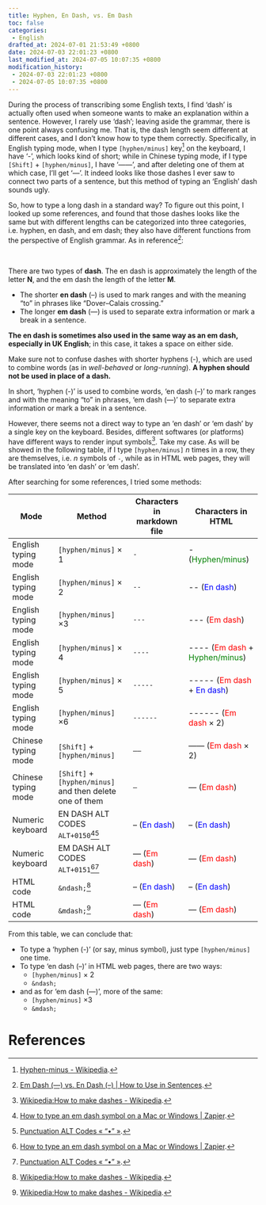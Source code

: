 ```yaml
---
title: Hyphen, En Dash, vs. Em Dash
toc: false
categories:
 - English
drafted_at: 2024-07-01 21:53:49 +0800
date: 2024-07-03 22:01:23 +0800
last_modified_at: 2024-07-05 10:07:35 +0800
modification_history:
 - 2024-07-03 22:01:23 +0800
 - 2024-07-05 10:07:35 +0800
---
```


During the process of transcribing some English texts, I find ‘dash’ is actually often used when someone wants to make an explanation within a sentence. However, I rarely use ‘dash’; leaving aside the grammar, there is one point always confusing me. That is, the dash length seem different at different cases, and I don’t know how to type them correctly. Specifically, in English typing mode, when I type `[hyphen/minus]` key[^4] on the keyboard, I have ‘-’, which looks kind of short; while in Chinese typing mode, if I type `[Shift]` + `[hyphen/minus]`, I have ‘——’, and after deleting one of them at which case, I’ll get ‘—’. It indeed looks like those dashes I ever saw to connect two parts of a sentence, but this method of typing an ‘English’ dash sounds ugly.

So, how to type a long dash in a standard way? To figure out this point, I looked up some references, and found that those dashes looks like the same but with different lengths can be categorized into three categories, i.e. hyphen, en dash, and em dash; they also have different functions from the perspective of English grammar. As in reference[^6]:

<br>

<div class="quote--left" markdown="1">

There are two types of **dash**. The en dash is approximately the length of the letter **N**, and the em dash the length of the letter **M**.

- The shorter **en dash** (–) is used to mark ranges and with the meaning “to” in phrases like “Dover–Calais crossing.”
- The longer **em dash** (—) is used to separate extra information or mark a break in a sentence.

**The en dash is sometimes also used in the same way as an em dash, especially in UK English**; in this case, it takes a space on either side.

Make sure not to confuse dashes with shorter hyphens (-), which are used to combine words (as in *well-behaved* or *long-running*). **A hyphen should not be used in place of a dash.**

</div>

In short, ‘hyphen (-)’ is used to combine words, ‘en dash (–)’ to mark ranges and with the meaning “to” in phrases, ‘em dash (—)’ to separate extra information or mark a break in a sentence.

However, there seems not a direct way to type an ‘en dash’ or ‘em dash’ by a single key on the keyboard. Besides, different softwares (or platforms) have different ways to render input symbols[^5]. Take my case. As will be showed in the following table, if I type `[hyphen/minus]` $n$ times in a row, they are themselves, i.e. $n$ symbols of `-`, while as in HTML web pages, they will be translated into ‘en dash’ or ‘em dash’. 

After searching for some references, I tried some methods:

| Mode                | Method                                                   | Characters in markdown file                 | Characters in HTML                                           |
| ------------------- | -------------------------------------------------------- | ------------------------------------------- | ------------------------------------------------------------ |
| English typing mode | `[hyphen/minus]` $\times$ 1                              | `-`                                         | - (<font color="green">Hyphen/minus</font>)                  |
| English typing mode | `[hyphen/minus]` $\times$ 2                              | `--`                                        | -- (<font color="blue">En dash</font>)                       |
| English typing mode | `[hyphen/minus]` $\times$3                               | `---`                                       | --- (<font color="red">Em dash</font>)                       |
| English typing mode | `[hyphen/minus]` $\times$ 4                              | `----`                                      | ---- (<font color="red">Em dash</font> + <font color="green">Hyphen/minus</font>) |
| English typing mode | `[hyphen/minus]` $\times$ 5                              | `-----`                                     | ----- (<font color="red">Em dash</font> + <font color="blue">En dash</font>) |
| English typing mode | `[hyphen/minus]` $\times$6                               | `------`                                    | ------ (<font color="red">Em dash</font> $\times$ 2)         |
| Chinese typing mode | `[Shift]` + `[hyphen/minus]`                             | `——`                                        | —— (<font color="red">Em dash</font> $\times$ 2)             |
| Chinese typing mode | `[Shift]` + `[hyphen/minus]` and then delete one of them | `—`                                         | — (<font color="red">Em dash</font>)                         |
| Numeric keyboard    | EN DASH ALT CODES `ALT+0150`[^2][^3]                     | – (<font color="blue">En dash</font>)       | – (<font color="blue">En dash</font>)                        |
| Numeric keyboard    | EM DASH ALT CODES `ALT+0151`[^2][^3]                     | — (<font color="red">Em dash</font>)        | — (<font color="red">Em dash</font>)                         |
| HTML code           | `&ndash;`[^5]                                            | &ndash; (<font color="blue">En dash</font>) | &ndash; (<font color="blue">En dash</font>)                  |
| HTML code           | `&mdash;`[^5]                                            | &mdash; (<font color="red">Em dash</font>)  | &mdash; (<font color="red">Em dash</font>)                   |

From this table, we can conclude that:

- To type a ‘hyphen (-)’ (or say, minus symbol), just type `[hyphen/minus]` one time.
- To type ‘en dash (–)’ in HTML web pages, there are two ways:
    - `[hyphen/minus]` $\times$ 2
    - `&ndash;`
- and as for ‘em dash (—)’, more of the same:
    - `[hyphen/minus]` $\times$3
    - `&mdash;`

# References

[^2]: [How to type an em dash symbol on a Mac or Windows \| Zapier](https://zapier.com/blog/em-dash-on-keyboard/).
[^3]: [Punctuation ALT Codes « “•” »](https://www.i2symbol.com/punctuation-alt-codes).
[^4]: [Hyphen-minus - Wikipedia](https://en.wikipedia.org/wiki/Hyphen-minus).
[^5]: [Wikipedia:How to make dashes - Wikipedia](https://en.wikipedia.org/wiki/Wikipedia:How_to_make_dashes).
[^6]: [Em Dash (—) vs. En Dash (–) \| How to Use in Sentences](https://www.scribbr.com/language-rules/dashes/).
